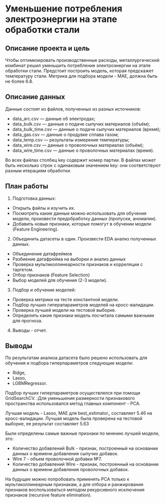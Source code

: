 #  Уменьшение потребления электроэнергии на этапе обработки стали

## Описание проекта и цель

Чтобы оптимизировать производственные расходы, металлургический комбинат решил уменьшить потребление электроэнергии на этапе обработки стали. Предстоит построить модель, которая предскажет температуру стали.
Метрика для подбора модели - МАЕ, должна быть не более 6.8.

## Описание данных

Данные состоят из файлов, полученных из разных источников:

 - data_arc.csv — данные об электродах;
 - data_bulk.csv — данные о подаче сыпучих материалов (объём);
 - data_bulk_time.csv — данные о подаче сыпучих материалов (время);
 - data_gas.csv — данные о продувке сплава газом;
 - data_temp.csv — результаты измерения температуры;
 - data_wire.csv — данные о проволочных материалах (объём);
 - data_wire_time.csv — данные о проволочных материалах (время).

Во всех файлах столбец key содержит номер партии. В файлах может быть несколько строк с одинаковым значением key: они соответствуют разным итерациям обработки.

## План работы

1. Подготовка данных:
 - Открыть файлы и изучить их.
 - Посмотреть какие данные можно использовать для обучения модели, произвести предобработку данных (пропуски, аномалии).
 - Добавить новые признаки, которые помогут в обучении модели (Feature Engineering).
2. Объединить датасеты в один. Произвести EDA анализ полученных данных.
 - Объединение датафреймов
 - Разбиение датафрейма на выборки и анализ данных
 - Проверка мультиколлинеарности признаков и корреляции с таргетом.
 - Отбор признаков (Feature Selection)
 - Выбор моделей для обучения (2-3 модели).
3. Подбор и обучение моделей:
 - Проверка метрики на тесте константной модели.
 - Подбор лучших гиперапараметров моделей на кросс-валидации.
 - Проверка лучшей модели на тестовой выборке.
 - Определить какие признаки модель посчитала самыми важными для прогноза.
4. Выводы - отчет.

## Выводы
По результатам анализа датасета было решено использовать для обучения и подбора гиперпараметров следующие модели: 
 - Ridge, 
 - Lasso, 
 - LGBMRegressor.

Подбор лучших гиперпараметров осуществлялся при помощи GridSearchCV. :Для уменьшения размерности признакового пространства использовался метод главных компонент - PCA.

Лучшая модель - Lasso, MAE для best_estimator_ составляет 5.46 на кросс-валидации.
Лучшая модель была проверена на тестовой выборке, ее результат составляет 5.63

Были определены самые важные признаки по мнению лучшей модели, это:
 - Количество добавлений Bulk - признак, построенный на основании данных о времени добавления сыпучих добавок.
 - Wire 7 - объем проволочной добавки №7.
 - Количество добавлений Wire - признак, построенный на основании данных о времени добавления проволочных добавок.

На будущее можно попробовать применять PCA только к мультиколлинеарным признакам, а для отбора и ранжирования признаков воспользоваться методом рекурсивного исключения признаков (recursive feature elimination).